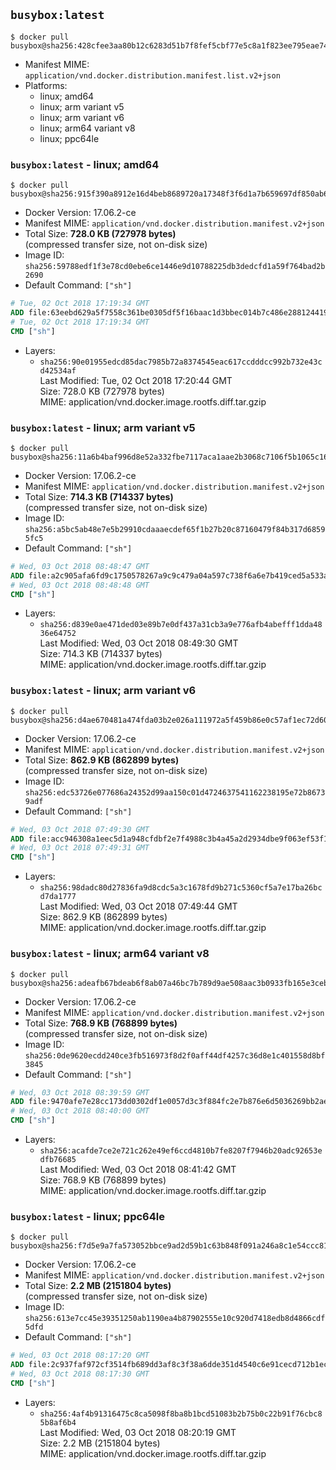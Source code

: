## `busybox:latest`

```console
$ docker pull busybox@sha256:428cfee3aa80b12c6283d51b7f8fef5cbf77e5c8a1f823ee795eae7469c205dc
```

-	Manifest MIME: `application/vnd.docker.distribution.manifest.list.v2+json`
-	Platforms:
	-	linux; amd64
	-	linux; arm variant v5
	-	linux; arm variant v6
	-	linux; arm64 variant v8
	-	linux; ppc64le

### `busybox:latest` - linux; amd64

```console
$ docker pull busybox@sha256:915f390a8912e16d4beb8689720a17348f3f6d1a7b659697df850ab625ea29d5
```

-	Docker Version: 17.06.2-ce
-	Manifest MIME: `application/vnd.docker.distribution.manifest.v2+json`
-	Total Size: **728.0 KB (727978 bytes)**  
	(compressed transfer size, not on-disk size)
-	Image ID: `sha256:59788edf1f3e78cd0ebe6ce1446e9d10788225db3dedcfd1a59f764bad2b2690`
-	Default Command: `["sh"]`

```dockerfile
# Tue, 02 Oct 2018 17:19:34 GMT
ADD file:63eebd629a5f7558c361be0305df5f16baac1d3bbec014b7c486e28812441969 in / 
# Tue, 02 Oct 2018 17:19:34 GMT
CMD ["sh"]
```

-	Layers:
	-	`sha256:90e01955edcd85dac7985b72a8374545eac617ccdddcc992b732e43cd42534af`  
		Last Modified: Tue, 02 Oct 2018 17:20:44 GMT  
		Size: 728.0 KB (727978 bytes)  
		MIME: application/vnd.docker.image.rootfs.diff.tar.gzip

### `busybox:latest` - linux; arm variant v5

```console
$ docker pull busybox@sha256:11a6b4baf996d8e52a332fbe7117aca1aae2b3068c7106f5b1065c16e8660895
```

-	Docker Version: 17.06.2-ce
-	Manifest MIME: `application/vnd.docker.distribution.manifest.v2+json`
-	Total Size: **714.3 KB (714337 bytes)**  
	(compressed transfer size, not on-disk size)
-	Image ID: `sha256:a5bc5ab48e7e5b29910cdaaaecdef65f1b27b20c87160479f84b317d68595fc5`
-	Default Command: `["sh"]`

```dockerfile
# Wed, 03 Oct 2018 08:48:47 GMT
ADD file:a2c905afa6fd9c1750578267a9c9c479a04a597c738f6a6e7b419ced5a533aa1 in / 
# Wed, 03 Oct 2018 08:48:48 GMT
CMD ["sh"]
```

-	Layers:
	-	`sha256:d839e0ae471ded03e89b7e0df437a31cb3a9e776afb4abefff1dda4836e64752`  
		Last Modified: Wed, 03 Oct 2018 08:49:30 GMT  
		Size: 714.3 KB (714337 bytes)  
		MIME: application/vnd.docker.image.rootfs.diff.tar.gzip

### `busybox:latest` - linux; arm variant v6

```console
$ docker pull busybox@sha256:d4ae670481a474fda03b2e026a111972a5f459b86e0c57af1ec72d6045f57a27
```

-	Docker Version: 17.06.2-ce
-	Manifest MIME: `application/vnd.docker.distribution.manifest.v2+json`
-	Total Size: **862.9 KB (862899 bytes)**  
	(compressed transfer size, not on-disk size)
-	Image ID: `sha256:edc53726e077686a24352d99aa150c01d4724637541162238195e72b86739adf`
-	Default Command: `["sh"]`

```dockerfile
# Wed, 03 Oct 2018 07:49:30 GMT
ADD file:acc946308a1eec5d1a948cfdbf2e7f4988c3b4a45a2d2934dbe9f063ef53f150 in / 
# Wed, 03 Oct 2018 07:49:31 GMT
CMD ["sh"]
```

-	Layers:
	-	`sha256:98dadc80d27836fa9d8cdc5a3c1678fd9b271c5360cf5a7e17ba26bcd7da1777`  
		Last Modified: Wed, 03 Oct 2018 07:49:44 GMT  
		Size: 862.9 KB (862899 bytes)  
		MIME: application/vnd.docker.image.rootfs.diff.tar.gzip

### `busybox:latest` - linux; arm64 variant v8

```console
$ docker pull busybox@sha256:adeafb67bdeab6f8ab07a46bc7b789d9ae508aac3b0933fb165e3ceb1f36e3e2
```

-	Docker Version: 17.06.2-ce
-	Manifest MIME: `application/vnd.docker.distribution.manifest.v2+json`
-	Total Size: **768.9 KB (768899 bytes)**  
	(compressed transfer size, not on-disk size)
-	Image ID: `sha256:0de9620ecdd240ce3fb516973f8d2f0aff44df4257c36d8e1c401558d8bf3845`
-	Default Command: `["sh"]`

```dockerfile
# Wed, 03 Oct 2018 08:39:59 GMT
ADD file:9470afe7e28cc173dd0302df1e0057d3c3f884fc2e7b876e6d5036269bb2ae23 in / 
# Wed, 03 Oct 2018 08:40:00 GMT
CMD ["sh"]
```

-	Layers:
	-	`sha256:acafde7ce2e721c262e49ef6ccd4810b7fe8207f7946b20adc92653edfb76685`  
		Last Modified: Wed, 03 Oct 2018 08:41:42 GMT  
		Size: 768.9 KB (768899 bytes)  
		MIME: application/vnd.docker.image.rootfs.diff.tar.gzip

### `busybox:latest` - linux; ppc64le

```console
$ docker pull busybox@sha256:f7d5e9a7fa573052bbce9ad2d59b1c63b848f091a246a8c1e54ccc8178e1b794
```

-	Docker Version: 17.06.2-ce
-	Manifest MIME: `application/vnd.docker.distribution.manifest.v2+json`
-	Total Size: **2.2 MB (2151804 bytes)**  
	(compressed transfer size, not on-disk size)
-	Image ID: `sha256:613e7cc45e39351250ab1190ea4b87902555e10c920d7418edb8d4866cdf5dfd`
-	Default Command: `["sh"]`

```dockerfile
# Wed, 03 Oct 2018 08:17:20 GMT
ADD file:2c937faf972cf3514fb689dd3af8c3f38a6dde351d4540c6e91cecd712b1ec90 in / 
# Wed, 03 Oct 2018 08:17:30 GMT
CMD ["sh"]
```

-	Layers:
	-	`sha256:4af4b91316475c8ca5098f8ba8b1bcd51083b2b75b0c22b91f76cbc85b8af6b4`  
		Last Modified: Wed, 03 Oct 2018 08:20:19 GMT  
		Size: 2.2 MB (2151804 bytes)  
		MIME: application/vnd.docker.image.rootfs.diff.tar.gzip
